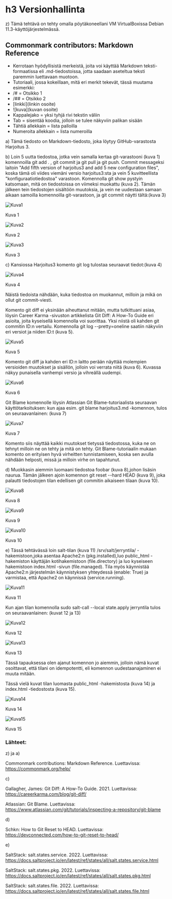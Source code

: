 # h3 Versionhallinta

z) Tämä tehtävä on tehty omalla pöytäkoneellani VM VirtualBoxissa Debian
   11.3-käyttöjärjestelmässä. 

## Commonmark contributors: Markdown Reference

*  Kerrotaan hyödyllisistä merkeistä, joita voi käyttää Markdown teksti-
   formaatissa eli .md-tiedostoissa, jotta saadaan aseteltua teksti
   paremmin luettavaan muotoon.
*  Tutoriaali, jossa kokeillaan, mitä eri merkit tekevät, tässä muutama
   esimerkki:
*  /# = Otsikko 1
*  /##  = Otsikko 2
*  [linkki](linkin osoite)
*  ![kuva](kuvan osoite)
*  Kappalejako = yksi tyhjä rivi tekstin väliin
*  Tab = sisentää koodia, jolloin se tulee näkyviin palikan sisään
*  Tähtiä allekkain = lista palloilla
*  Numeroita allekkain = lista numeroilla 

a) Tämä tiedosto on Markdown-tiedosto, joka löytyy GitHub-varastosta
   Harjoitus 3. 

b) Loin 5 uutta tiedostoa, jotka vein samalla kertaa git-varastooni 
   (kuva 1) komennoilla git add . , git commit ja git pull ja git push.
   Commit messageksi laitoin "Add fifth version of harjoitus3 and add 5	
   new configuration files", koska tämä oli viides viemäni  versio 
   harjoitus3:sta ja vein 5 kuvitteellista "konfiguraatiotiedostoa" 
   varastoon. Komennolla git show pystyin katsomaan, mitä on tiedostoissa on
   viimeksi muokattu (kuva 2). Tämän jälkeen tein tiedostojen sisältöön 
   muutoksia, ja vein ne uudestaan samaan aikaan samoilla komennoilla 
   git-varastoon, ja git commit näytti tältä:(kuva 3) 

![Kuva1](commit1.png) 

   Kuva 1

![Kuva2](commitshow.png)

   Kuva 2

![Kuva3](commit2.png)

   Kuva 3

c) Kansiossa Harjoitus3 komento git log tulostaa seuraavat tiedot:(kuva 4) 

![Kuva4](gitlog.png)

   Kuva 4

   Näistä tiedoista nähdään, kuka tiedostoa on muokannut, milloin ja mikä on 
   ollut git commit-viesti.

   Komento git diff ei yksinään aiheuttanut mitään, mutta tutkittuani asiaa,
   löysin Career Karma -sivuston artikkelista Git Diff: A How-To Guide eri
   asioita, joita kyseisellä komennolla voi suorittaa. Yksi niistä oli
   kahden git commitin ID:n vertailu. Komennolla git log --pretty=oneline
   saatiin näkyviin eri versiot ja niiden ID:t (kuva 5).

![Kuva5](gitdiff1.png)

   Kuva 5

   Komento git diff ja kahden eri ID:n laitto perään näyttää molempien 
   versioiden muutokset ja sisällön, jolloin voi verrata niitä (kuva 6).
   Kuvassa näkyy punaisella vanhempi versio ja vihreällä uudempi.

![Kuva6](gitdiff2.png)

   Kuva 6

   Git Blame komennolle löysin Atlassian Git Blame-tutoriaalista seuraavan
   käyttötarkoituksen: kun ajaa esim. git blame harjoitus3.md -komennon,
   tulos on seuraavanlainen: (kuva 7)

![Kuva7](gitblame1.png)

   Kuva 7

   Komento siis näyttää kaikki muutokset tietyssä tiedostossa, kuka ne on
   tehnyt milloin ne on tehty ja mitä on tehty. Git Blame-tutoriaalin mukaan
   komento on erityisen hyvä virheitten tunnistamiseen, koska sen avulla
   nähdään helposti, missä ja milloin virhe on tapahtunut.  

d) Muokkasin aiemmin luomaani tiedostoa foobar (kuva 8),johon lisäsin
   naurua. Tämän jälkeen ajoin komennon git reset --hard HEAD (kuva 9), 
   joka palautti tiedostojen tilan edellisen git commitin aikaiseen
   tilaan (kuva 10).

![Kuva8](foobar1.png)

   Kuva 8

![Kuva9](foobar2.png)

   Kuva 9

![Kuva10](foobar3.png)

   Kuva 10 

e) Tässä tehtävässä loin salt-tilan (kuva 11) /srv/salt/jerryntila/ 
   -hakemistoon,joka asentaa Apache2:n (pkg.installed),luo public_html 
   -hakemiston käyttäjän kotihakemistoon (file.directory) ja luo kyseiseen 
   hakemistoon index.html -sivun (file.managed). Tila myös käynnistää Apache2:n
   järjestelmän käynnistyksen yhteydessä (enable: True) ja varmistaa, että 
   Apache2 on käynnissä (service.running).
  
![Kuva11](apache.png)

   Kuva 11 

   Kun ajan tilan komennolla sudo salt-call --local state.apply jerryntila
   tulos on seuraavanlainen: (kuvat 12 ja 13)

![Kuva12](apache2.png)

   Kuva 12 

![Kuva13](apache3.png)

   Kuva 13

   Tässä tapauksessa olen ajanut komennon jo aiemmin, jolloin nämä kuvat 
   osoittavat, että tilani on idempotentti, eli komennon uudestaanajaminen
   ei muuta mitään.

   Tässä vielä kuvat tilan luomasta public_html -hakemistosta (kuva 14) ja
   index.html -tiedostosta (kuva 15). 

![Kuva14](html.png)

   Kuva 14

![Kuva15](index.png)

   Kuva 15

### Lähteet:

  z) ja a)
 
  Commonmark contributions: Markdown Reference. Luettavissa:
  https://commonmark.org/help/
  
  c)

  Gallagher, James: Git Diff: A How-To Guide. 2021. Luettavissa:
  https://careerkarma.com/blog/git-diff/

  Atlassian: Git Blame. Luettavissa:
  https://www.atlassian.com/git/tutorials/inspecting-a-repository/git-blame  

  d)

  Schkn: How to Git Reset to HEAD. Luettavissa:
  https://devconnected.com/how-to-git-reset-to-head/
 
  e)

  SaltStack: salt.states.service. 2022. Luettavissa:
  https://docs.saltproject.io/en/latest/ref/states/all/salt.states.service.html
  
  SaltStack: salt.states.pkg. 2022. Luettavissa:
  https://docs.saltproject.io/en/latest/ref/states/all/salt.states.pkg.html

  SaltStack: salt.states.file. 2022. Luettavissa: 
  https://docs.saltproject.io/en/latest/ref/states/all/salt.states.file.html
